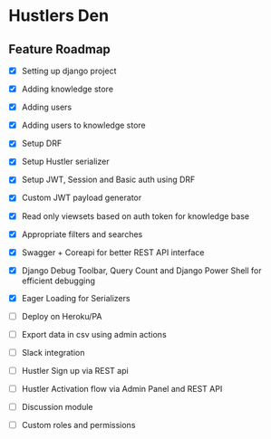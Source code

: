 # Hustlers Den

## Feature Roadmap

- [x] Setting up django project

- [x] Adding knowledge store

- [x] Adding users

- [x] Adding users to knowledge store

- [x] Setup DRF

- [x] Setup Hustler serializer

- [x] Setup JWT, Session and Basic auth using DRF

- [x] Custom JWT payload generator

- [x] Read only viewsets based on auth token for knowledge base

- [x] Appropriate filters and searches

- [x] Swagger + Coreapi for better REST API interface

- [x] Django Debug Toolbar, Query Count and Django Power Shell for efficient debugging

- [x] Eager Loading for Serializers

- [ ] Deploy on Heroku/PA

- [ ] Export data in csv using admin actions

- [ ] Slack integration

- [ ] Hustler Sign up via REST api

- [ ] Hustler Activation flow via Admin Panel and REST API

- [ ] Discussion module

- [ ] Custom roles and permissions
